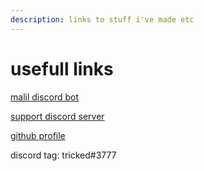 ```yaml
---
description: links to stuff i've made etc
---
```


# usefull links

[malil discord bot](https://top.gg/bot/749020331187896410)

[support discord server](https://discord.gg/mY8zTARu4g)

[github profile](https://github.com/SkyBlockDev)

discord tag: tricked\#3777

